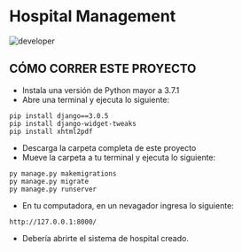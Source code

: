 # Hospital Management
![developer](https://img.shields.io/badge/Developed%20By%20%3A-Sumit%20Kumar-red)

## CÓMO CORRER ESTE PROYECTO
- Instala una versión de Python mayor a 3.7.1
- Abre una terminal y ejecuta lo siguiente:
```
pip install django==3.0.5
pip install django-widget-tweaks
pip install xhtml2pdf
```
- Descarga la carpeta completa de este proyecto
- Mueve la carpeta a tu terminal y ejecuta lo siguiente:
```
py manage.py makemigrations
py manage.py migrate
py manage.py runserver
```
- En tu computadora, en un nevagador ingresa lo siguiente:
```
http://127.0.0.1:8000/
```
- Debería abrirte el sistema de hospital creado.

